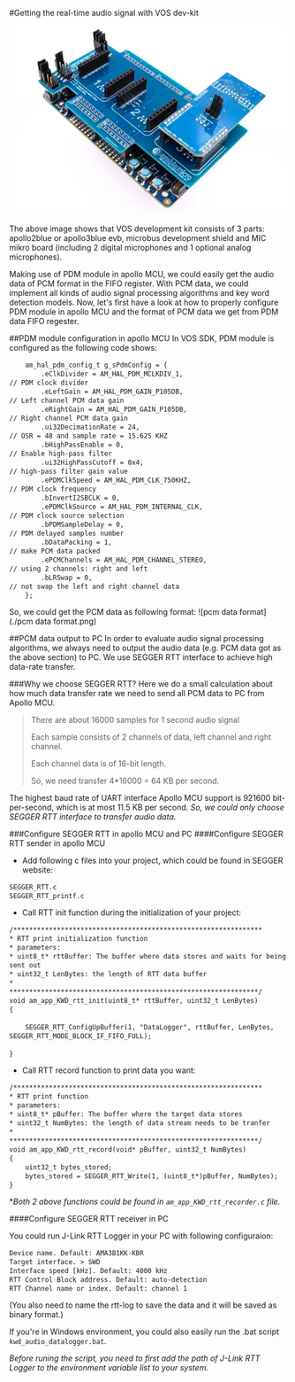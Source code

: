 #Getting the real-time audio signal with VOS dev-kit
![apollo3blue evb](./ap3blue_evb.png)

The above image shows that VOS development kit consists of 3 parts: apollo2blue or apollo3blue evb, microbus development shield and MIC mikro board (including 2 digital microphones and 1 optional analog microphones).

Making use of PDM module in apollo MCU, we could easily get the audio data of PCM format in the FIFO register. With PCM data, we could implement all kinds of audio signal processing algorithms and key word detection models. Now, let's first have a look at how to properly configure PDM module in apollo MCU and the format of PCM data we get from PDM data FIFO regester.

##PDM module configuration in apollo MCU
In VOS SDK, PDM module is configured as the following code shows:

```
    am_hal_pdm_config_t g_sPdmConfig = {
        .eClkDivider = AM_HAL_PDM_MCLKDIV_1,                            // PDM clock divider
        .eLeftGain = AM_HAL_PDM_GAIN_P105DB,                            // Left channel PCM data gain 
        .eRightGain = AM_HAL_PDM_GAIN_P105DB,                           // Right channel PCM data gain
        .ui32DecimationRate = 24,                                       // OSR = 48 and sample rate = 15.625 KHZ
        .bHighPassEnable = 0,                                           // Enable high-pass filter
        .ui32HighPassCutoff = 0x4,                                      // high-pass filter gain value
        .ePDMClkSpeed = AM_HAL_PDM_CLK_750KHZ,                          // PDM clock frequency 
        .bInvertI2SBCLK = 0,                                            
        .ePDMClkSource = AM_HAL_PDM_INTERNAL_CLK,                       // PDM clock source selection
        .bPDMSampleDelay = 0,                                           // PDM delayed samples number
        .bDataPacking = 1,                                              // make PCM data packed
        .ePCMChannels = AM_HAL_PDM_CHANNEL_STEREO,                      // using 2 channels: right and left
        .bLRSwap = 0,                                                   // not swap the left and right channel data 
    };

```
So, we could get the PCM data as following format:
![pcm data format](./pcm data format.png)

##PCM data output to PC
In order to evaluate audio signal processing algorithms, we always need to output the audio data (e.g. PCM data got as the above section) to PC. We use SEGGER RTT interface to achieve high data-rate transfer.

###Why we choose SEGGER RTT?
Here we do a small calculation about how much data transfer rate we need to send all PCM data to PC from Apollo MCU. 

>There are about 16000 samples for 1 second audio signal 
>
>Each sample consists of 2 channels of data, left channel and right channel.
>
>Each channel data is of 16-bit length.
>
>So, we need transfer 4*16000 = 64 KB per second.
>

The highest baud rate of UART interface Apollo MCU support is 921600 bit-per-second, which is at most 11.5 KB per second. *So, we could only choose SEGGER RTT interface to transfer audio data.*

###Configure SEGGER RTT in apollo MCU and PC
####Configure SEGGER RTT sender in apollo MCU

* Add following c files into your project, which could be found in SEGGER website:

```
SEGGER_RTT.c
SEGGER_RTT_printf.c
```

* Call RTT init function during the initialization of your project:

```
/***************************************************************
* RTT print initialization function
* parameters:
* uint8_t* rttBuffer: The buffer where data stores and waits for being sent out
* uint32_t LenBytes: the length of RTT data buffer 
*
***************************************************************/
void am_app_KWD_rtt_init(uint8_t* rttBuffer, uint32_t LenBytes)
{
    
    SEGGER_RTT_ConfigUpBuffer(1, "DataLogger", rttBuffer, LenBytes, SEGGER_RTT_MODE_BLOCK_IF_FIFO_FULL);

}
```

* Call RTT record function to print data you want:

```
/***************************************************************
* RTT print function
* parameters:
* uint8_t* pBuffer: The buffer where the target data stores
* uint32_t NumBytes: the length of data stream needs to be tranfer 
*
***************************************************************/
void am_app_KWD_rtt_record(void* pBuffer, uint32_t NumBytes)
{
    uint32_t bytes_stored;
    bytes_stored = SEGGER_RTT_Write(1, (uint8_t*)pBuffer, NumBytes);
}
```
 
**Both 2 above functions could be found in `am_app_KWD_rtt_recorder.c` file.*

####Configure SEGGER RTT receiver in PC

You could run J-Link RTT Logger in your PC with following configuraion:

```
Device name. Default: AMA3B1KK-KBR
Target interface. > SWD
Interface speed [kHz]. Default: 4000 kHz
RTT Control Block address. Default: auto-detection
RTT Channel name or index. Default: channel 1
``` 
(You also need to name the rtt-log to save the data and it will be saved as binary format.)

If you're in Windows environment, you could also easily run the .bat script `kwd_audio_datalogger.bat`. 

*Before runing the script, you need to first add the path of J-Link RTT Logger to the environment variable list to your system.*









   